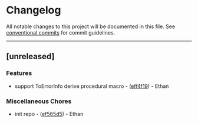# Changelog

All notable changes to this project will be documented in this file. See [conventional commits](https://www.conventionalcommits.org/) for commit guidelines.

---
## [unreleased]

### Features

- support ToErrorInfo derive procedural macro - ([eff4f19](https://github.com/panda-on/03-error-info.git/commit/eff4f194a3cf0fcb04e6c58134f3ffa5de203fb9)) - Ethan

### Miscellaneous Chores

- init repo - ([ef565d5](https://github.com/panda-on/03-error-info.git/commit/ef565d5a0ed165f592893e8327dc90d7e2356c6a)) - Ethan

<!-- generated by git-cliff -->
